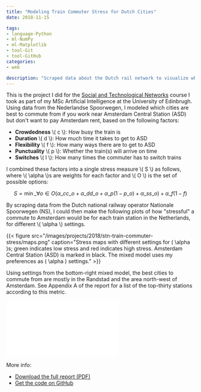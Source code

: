 ```yaml
---
title: "Modeling Train Commuter Stress for Dutch Cities"
date: 2018-11-15

tags:
- language-Python
- ml-NumPy
- ml-Matplotlib
- tool-Git
- tool-GitHub
categories:
- web

description: "Scraped data about the Dutch rail network to visualize which cities provide the least stressful commute to Amsterdam central station."
---
```


This is the project I did for the [Social and Technological Networks](http://www.inf.ed.ac.uk/teaching/courses/stn/) course I took as part of my MSc Artificial Intelligence at the University of Edinbrugh. Using data from the Nederlandse Spoorwegen, I modeled which cities are best to commute from if you work near Amsterdam Central Station (ASD) but don't want to pay Amsterdam rent, based on the following factors:

* **Crowdedness** \\( c \\): How busy the train is
* **Duration** \\( d \\): How much time it takes to get to ASD
* **Flexibility** \\( f \\): How many ways there are to get to ASD
* **Punctuality** \\( p \\): Whether the train(s) will arrive on time
* **Switches** \\( l \\): How many times the commuter has to switch trains

I combined these factors into a single stress measure \\( S \\) as follows, where \\( \alpha \\)s are weights for each factor and \\( O \\) is the set of possible options:

$$ S = \min\_{\forall o \in O} \left( \alpha\_c c\_o + \alpha\_d d\_o + \alpha\_p (1 - p\_o) + \alpha\_s s\_o \right) + \alpha\_f (1 - f) $$

By scraping data from the Dutch national railway operator Nationale Spoorwegen (NS), I could then make the following plots of how "stressful" a commute to Amsterdam would be for each train station in the Netherlands, for different \\( \alpha \\) settings.

{{< figure src="/images/projects/2018/stn-train-commuter-stress/maps.png" caption="Stress maps with different settings for \( \alpha \)s; green indicates low stress and red indicates high stress. Amsterdam Central Station (ASD) is marked in black. The mixed model uses my preferences as \( \alpha \) settings." >}}

Using settings from the bottom-right mixed model, the best cities to commute from are mostly in the Randstad and the area north-west of Amsterdam. See Appendix A of the report for a list of the top-thirty stations according to this metric.

<embed class="pdf" src="/pdfs/uoe-stn.pdf" alt="pdf" pluginspage="http://www.adobe.com/products/acrobat/readstep2.html">

More info:

* [Download the full report (PDF)](/pdfs/uoe-stn.pdf)
* [Get the code on GitHub](https://github.com/leonoverweel/infr-11124-stn/tree/master/project)
